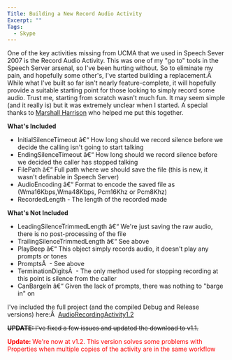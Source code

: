 ```yaml
---
Title: Building a New Record Audio Activity
Excerpt: ""
Tags:
  - Skype
---
```

One of the key activities missing from UCMA that we used in Speech Sever 2007 is the Record Audio Activity. This was one of my "go to" tools in the Speech Server arsenal, so I've been hurting without. So to eliminate my pain, and hopefully some other's, I've started building a replacement.Â  While what I've built so far isn't nearly feature-complete, it will hopefully provide a suitable starting point for those looking to simply record some audio. Trust me, starting from scratch wasn't much fun. It may seem simple (and it really is) but it was extremely unclear when I started. A special thanks to <a href="http://gotspeech.net/blogs/marshallharrison/default.aspx" target="_blank">Marshall Harrison</a> who helped me put this together.

<strong>What's Included</strong>
<ul>
	<li>InitialSilenceTimeout â€“ How long should we record silence before we decide the calling isn't going to start talking</li>
	<li>EndingSilenceTimeout â€“ How long should we record silence before we decided the caller has stopped talking</li>
	<li>FilePath â€“ Full path where we should save the file (this is new, it wasn't definable in Speech Server)</li>
	<li>AudioEncoding â€“ Format to encode the saved file as (Wma16Kbps,Wma48Kbps, Pcm16Khz or Pcm8Khz)</li>
	<li>RecordedLength - The length of the recorded made</li>
</ul>
<strong>What's Not Included</strong>
<ul>
	<li>LeadingSilenceTrimmedLength â€“ We're just saving the raw audio, there is no post-processing of the file</li>
	<li>TrailingSilenceTrimmedLength â€“ See above</li>
	<li>PlayBeep â€“ This object simply records audio, it doesn't play any prompts or tones</li>
	<li>PromptsÂ  - See above</li>
	<li>TerminationDigitsÂ  - The only method used for stopping recording at this point is silence from the caller</li>
	<li>CanBargeIn â€“ Given the lack of prompts, there was nothing to "barge in" on</li>
</ul>
I've included the full project (and the compiled Debug and Release versions) here:Â  <a rel="attachment wp-att-358" href="http://massivescale.azurewebsites.net/?attachment_id=358">AudioRecordingActivity1.2</a>

<del><strong>UPDATE: </strong>I've fixed a few issues and updated the download to v1.1.</del>

<strong><span style="color: #ff0000;">Update: </span></strong><span style="color: #ff0000;">We're now at v1.2. This version solves some problems with Properties when multiple copies of the activity are in the same workflow</span><span style="color: #ff0000;"> </span>